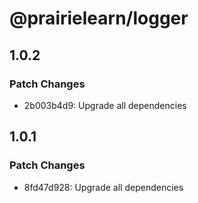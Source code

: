 # @prairielearn/logger

## 1.0.2

### Patch Changes

- 2b003b4d9: Upgrade all dependencies

## 1.0.1

### Patch Changes

- 8fd47d928: Upgrade all dependencies
